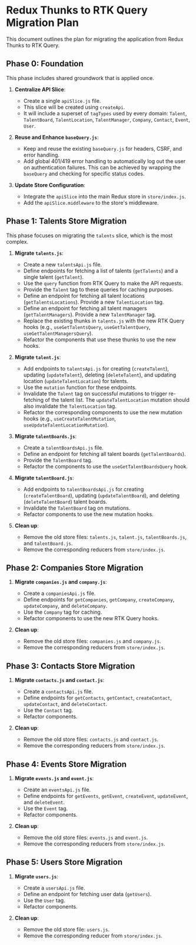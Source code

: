 # Redux Thunks to RTK Query Migration Plan

This document outlines the plan for migrating the application from Redux Thunks to RTK Query.

## Phase 0: Foundation

This phase includes shared groundwork that is applied once.

1.  **Centralize API Slice**:
    *   Create a single `apiSlice.js` file.
    *   This slice will be created using `createApi`.
    *   It will include a superset of `tagTypes` used by every domain: `Talent`, `TalentBoard`, `TalentLocation`, `TalentManager`, `Company`, `Contact`, `Event`, `User`.

2.  **Reuse and Enhance `baseQuery.js`**:
    *   Keep and reuse the existing `baseQuery.js` for headers, CSRF, and error handling.
    *   Add global 401/419 error handling to automatically log out the user on authentication failures. This can be achieved by wrapping the `baseQuery` and checking for specific status codes.

3.  **Update Store Configuration**:
    *   Integrate the `apiSlice` into the main Redux store in `store/index.js`.
    *   Add the `apiSlice.middleware` to the store's middleware.

## Phase 1: Talents Store Migration

This phase focuses on migrating the `talents` slice, which is the most complex.

1.  **Migrate `talents.js`**:
    *   Create a new `talentsApi.js` file.
    *   Define endpoints for fetching a list of talents (`getTalents`) and a single talent (`getTalent`).
    *   Use the `query` function from RTK Query to make the API requests.
    *   Provide the `Talent` tag to these queries for caching purposes.
    *   Define an endpoint for fetching all talent locations (`getTalentsLocations`). Provide a new `TalentLocation` tag.
    *   Define an endpoint for fetching all talent managers (`getTalentManagers`). Provide a new `TalentManager` tag.
    *   Replace the existing thunks in `talents.js` with the new RTK Query hooks (e.g., `useGetTalentsQuery`, `useGetTalentQuery`, `useGetTalentManagersQuery`).
    *   Refactor the components that use these thunks to use the new hooks.

2.  **Migrate `talent.js`**:
    *   Add endpoints to `talentsApi.js` for creating (`createTalent`), updating (`updateTalent`), deleting (`deleteTalent`), and updating location (`updateTalentLocation`) for talents.
    *   Use the `mutation` function for these endpoints.
    *   Invalidate the `Talent` tag on successful mutations to trigger re-fetching of the talent list. The `updateTalentLocation` mutation should also invalidate the `TalentLocation` tag.
    *   Refactor the corresponding components to use the new mutation hooks (e.g., `useCreateTalentMutation`, `useUpdateTalentLocationMutation`).

3.  **Migrate `talentBoards.js`**:
    *   Create a `talentBoardsApi.js` file.
    *   Define an endpoint for fetching all talent boards (`getTalentBoards`).
    *   Provide the `TalentBoard` tag.
    *   Refactor the components to use the `useGetTalentBoardsQuery` hook.

4.  **Migrate `talentBoard.js`**:
    *   Add endpoints to `talentBoardsApi.js` for creating (`createTalentBoard`), updating (`updateTalentBoard`), and deleting (`deleteTalentBoard`) talent boards.
    *   Invalidate the `TalentBoard` tag on mutations.
    *   Refactor components to use the new mutation hooks.

5.  **Clean up**:
    *   Remove the old store files: `talents.js`, `talent.js`, `talentBoards.js`, and `talentBoard.js`.
    *   Remove the corresponding reducers from `store/index.js`.

## Phase 2: Companies Store Migration

1.  **Migrate `companies.js` and `company.js`**:
    *   Create a `companiesApi.js` file.
    *   Define endpoints for `getCompanies`, `getCompany`, `createCompany`, `updateCompany`, and `deleteCompany`.
    *   Use the `Company` tag for caching.
    *   Refactor components to use the new RTK Query hooks.

2.  **Clean up**:
    *   Remove the old store files: `companies.js` and `company.js`.
    *   Remove the corresponding reducers from `store/index.js`.

## Phase 3: Contacts Store Migration

1.  **Migrate `contacts.js` and `contact.js`**:
    *   Create a `contactsApi.js` file.
    *   Define endpoints for `getContacts`, `getContact`, `createContact`, `updateContact`, and `deleteContact`.
    *   Use the `Contact` tag.
    *   Refactor components.

2.  **Clean up**:
    *   Remove the old store files: `contacts.js` and `contact.js`.
    *   Remove the corresponding reducers from `store/index.js`.

## Phase 4: Events Store Migration

1.  **Migrate `events.js` and `event.js`**:
    *   Create an `eventsApi.js` file.
    *   Define endpoints for `getEvents`, `getEvent`, `createEvent`, `updateEvent`, and `deleteEvent`.
    *   Use the `Event` tag.
    *   Refactor components.

2.  **Clean up**:
    *   Remove the old store files: `events.js` and `event.js`.
    *   Remove the corresponding reducers from `store/index.js`.

## Phase 5: Users Store Migration

1.  **Migrate `users.js`**:
    *   Create a `usersApi.js` file.
    *   Define an endpoint for fetching user data (`getUsers`).
    *   Use the `User` tag.
    *   Refactor components.

2.  **Clean up**:
    *   Remove the old store file: `users.js`.
    *   Remove the corresponding reducer from `store/index.js`.

